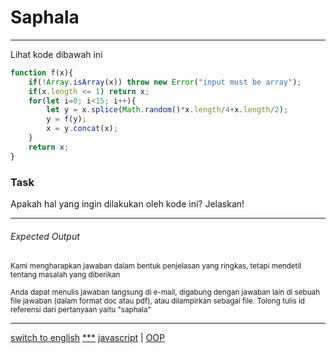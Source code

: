 # Saphala

---

Lihat kode dibawah ini
```js
function f(x){
    if(!Array.isArray(x)) throw new Error("input must be array");
    if(x.length <= 1) return x;
    for(let i=0; i<15; i++){
        let y = x.splice(Math.random()*x.length/4+x.length/2);
        y = f(y);
        x = y.concat(x);
    }
    return x;
}
```

### Task

Apakah hal yang ingin dilakukan oleh kode ini? Jelaskan!

---

###### Expected Output

<p><sub>Kami mengharapkan jawaban dalam bentuk penjelasan yang ringkas, tetapi mendetil tentang masalah yang diberikan</sub></p>
<p><sub>Anda dapat menulis jawaban langsung di e-mail, digabung dengan jawaban lain di sebuah file jawaban (dalam format doc atau pdf), atau dilampirkan sebagai file. Tolong tulis id referensi dari pertanyaan yaitu "saphala"</sub></p>



---

[switch to english](../en/saphala.md)
[***](/tags/***.md)
[javascript](tags/javascript.md) 
| [OOP](tags/OOP.md) 

